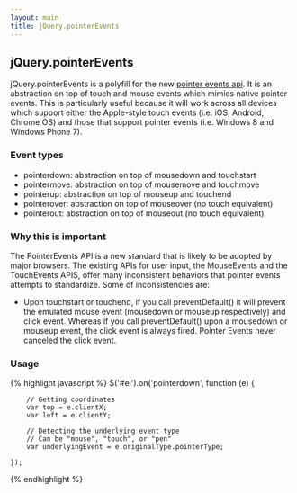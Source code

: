 ```yaml
---
layout: main
title: jQuery.pointerEvents
---
```


## jQuery.pointerEvents

jQuery.pointerEvents is a polyfill for the new [pointer events api](http://www.w3.org/TR/pointerevents/). It is an abstraction on top of touch and mouse events which mimics native pointer events. This is particularly useful because it will work across all devices which support either the Apple-style touch events (i.e. iOS, Android, Chrome OS) and those that support pointer events (i.e. Windows 8 and Windows Phone 7).

### Event types

- pointerdown: abstraction on top of mousedown and touchstart
- pointermove: abstraction on top of mousemove and touchmove
- pointerup: abstraction on top of mouseup and touchend
- pointerover: abstraction on top of mouseover (no touch equivalent)
- pointerout: abstraction on top of mouseout (no touch equivalent)

### Why this is important

The PointerEvents API is a new standard that is likely to be adopted by major browsers. The existing APIs for user input, the MouseEvents and the TouchEvents APIS, offer many inconsistent behaviors that pointer events attempts to standardize. Some of inconsistencies are:

- Upon touchstart or touchend, if you call preventDefault() it will prevent the emulated mouse event (mousedown or mouseup respectively) and click event. Whereas if you call preventDefault() upon a mousedown or mouseup event, the click event is always fired. Pointer Events never canceled the click event.

### Usage

{% highlight javascript %}
    $('#el').on('pointerdown', function (e) {

        // Getting coordinates
        var top = e.clientX;
        var left = e.clientY;

        // Detecting the underlying event type
        // Can be "mouse", "touch", or "pen"
        var underlyingEvent = e.originalType.pointerType;

    });
{% endhighlight %}